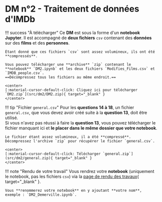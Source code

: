 # DM n°2 - Traitement de données d'IMDb

!!! success "À télécharger"
    Ce **DM** est sous la forme d'un **notebook Jupyter**. Il est accompagné de **deux fichiers** `csv` contenant des **données** sur des **films** et des **personnes**.

    Étant donné que ces fichiers `csv` sont assez volumineux, ils ont été **compressés**.

    Vous pouvez télécharger une **archive** `zip` contenant le **notebook** `DM2.ipynb` et les deux fichiers `Modifies_Films.csv` et `IMDB_people.csv`.  
    ==Décompressez tous les fichiers au même endroit.==

    <center>
    [:material-cursor-default-click: Cliquez ici pour télécharger `DM2.zip`](src/dm2/DM2.zip){ target="_blank" }
    </center>

!!! tip "Fichier `general.csv`"
    Pour les **questions 14 à 18**, un fichier `general.csv`, que vous devez avoir créé suite à la **question 13**, doit être utilisé.  
    Si vous n'avez pas réussi à faire la **question 13**, vous pouvez télécharger le fichier manquant ici et **le placer dans le même dossier que votre notebook**.

    Le fichier étant assez volumineux, il a été **compressé**. Décompressez l'archive `zip` pour récupérer le fichier `general.csv`.

    <center>
    [:material-cursor-default-click: Télécharger `general.zip`](src/dm2/general.zip){ target="_blank" }
    </center>

!!! note "Rendu de votre travail"
    Vous rendrez votre **notebook** (uniquement le notebook, pas les fichiers `csv`) via la [page de rendu des travaux](../../rendus.md){ target="_blank" }.

    Vous **renommerez votre notebook** en y ajoutant **votre nom**, exemple : `DM2_Demerville.ipynb`.